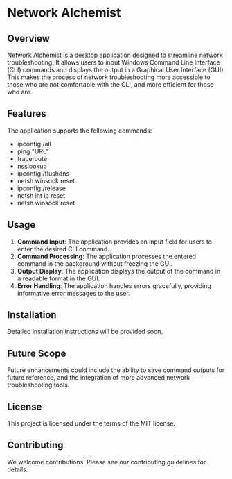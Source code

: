 # Network Alchemist

## Overview
Network Alchemist is a desktop application designed to streamline network troubleshooting. It allows users to input Windows Command Line Interface (CLI) commands and displays the output in a Graphical User Interface (GUI). This makes the process of network troubleshooting more accessible to those who are not comfortable with the CLI, and more efficient for those who are.

## Features
The application supports the following commands:
- ipconfig /all
- ping "URL"
- traceroute
- nsslookup
- ipconfig /flushdns
- netsh winsock reset
- ipconfig /release
- netsh int ip reset
- netsh winsock reset

## Usage
1. **Command Input**: The application provides an input field for users to enter the desired CLI command.
2. **Command Processing**: The application processes the entered command in the background without freezing the GUI.
3. **Output Display**: The application displays the output of the command in a readable format in the GUI.
4. **Error Handling**: The application handles errors gracefully, providing informative error messages to the user.

## Installation
Detailed installation instructions will be provided soon.

## Future Scope
Future enhancements could include the ability to save command outputs for future reference, and the integration of more advanced network troubleshooting tools.

## License
This project is licensed under the terms of the MIT license.

## Contributing
We welcome contributions! Please see our contributing guidelines for details.
